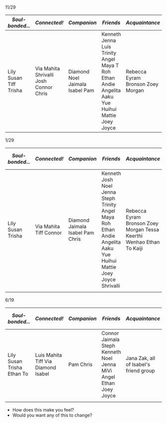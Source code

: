 
11/29

| *Soul-bonded...* | *Connected!* | *Companion* | *Friends* | *Acquaintance* |
| ---- | ---- | ---- | ---- | ---- |
| Lily Susan Tiff Trisha | Via Mahita Shrivalli Josh Connor Chris | Diamond Noel Jaimala Isabel Pam | Kenneth Jenna Luis Trinity Angel Maya T Roh Ethan Andie Angelita Aaku Yue Huihui Mattie Joey Joyce | Rebecca Eyram Bronson Zoey Morgan |
1/29

| *Soul-bonded...*   | *Connected!*           | *Companion*                       | *Friends*                                                                                                             | *Acquaintance*                                                        | *Out of Touch* |
| ------------------ | ---------------------- | --------------------------------- | --------------------------------------------------------------------------------------------------------------------- | --------------------------------------------------------------------- | -------------- |
| Lily Susan  Trisha | Via Mahita Tiff Connor | Diamond  Jaimala Isabel Pam Chris | Kenneth Josh Noel Jenna Steph Trinity Angel Maya Roh Ethan Andie Angelita Aaku Yue Huihui Mattie Joey Joyce Shrivalli | Rebecca Eyram Bronson Zoey Morgan Tessa Keerthi Wenhao Ethan To Kaiji | Luis           |
|                    |                        |                                   |                                                                                                                       |                                                                       |                |
6/19

| *Soul-bonded...*               | *Connected!*                        | *Companion* | *Friends*                                                            | *Acquaintance*                         | *Out of Touch Friends*         |
| ------------------------------ | ----------------------------------- | ----------- | -------------------------------------------------------------------- | -------------------------------------- | ------------------------------ |
| Lily Susan  Trisha<br>Ethan To | Luis Mahita Tiff Via Diamond Isabel | Pam Chris   | Connor Jaimala Steph Kenneth Noel Jenna  MiVi Angel Ethan Joey Joyce | Jana Zak, all of Isabel's friend group | Shrivalli  Josh Maya Roh Andie |
|                                |                                     |             |                                                                      |                                        |                                |

- How does this make you feel?
- Would you want any of this to change?